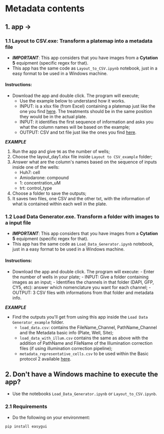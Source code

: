 # Metadata contents

## 1. app -> 

### 1.1 Layout to CSV.exe: Transform a platemap into a metadata file

- ***IMPORTANT***: This app considers that you have images from a **Cytation 5** equipment (specific regex for that). 
- This app has the same code as `Layout_to_CSV.ipynb` notebook, just in a easy format to be used in a Windows machine. 

#### Instructions:

- Download the app and double click. The program will execute;
    - Use the example below to understand how it works. 
    - INPUT: is a xlsx file (from Excel) containing a platemap just like the one you find [here](). The treatments should be in the same position they would be in the actual plate.
    - INPUT: it identifies the first sequence of information and asks you what the column names will be based on the example;
    - OUTPUT: CSV and txt file just like the ones you find [here]().


***EXAMPLE***

1. Run the app and give `96` as the number of wells;
2. Choose the layout_day1.xlsx file inside `Layout to CSV_example` folder;
3. Answer what are the column's names based on the sequence of inputs inside one of the wells:
    - Huh7: cell
    - Amiodarone: compound
    - 1: concentration_uM
    - trt: control_type
4. Choose a folder to save the outputs;
5. It saves two files, one CSV and the other txt, with the information of what is contained within each well in the plate. 


### 1.2 Load Data Generator.exe. Transform a folder with images to a input file 

- ***IMPORTANT***: This app considers that you have images from a **Cytation 5** equipment (specific regex for that).
- This app has the same code as `Load_Data_Generator.ipynb` notebook, just in a easy format to be used in a Windows machine.

#### Instructions:

- Download the app and double click. The program will execute:
        - Enter the number of wells in your plate;
        - INPUT: Give a folder containing images as an input;
        - Identifies the channels in that folder (DAPI, GFP, CY5, etc): answer which nomenclature you want for each channel;
        - OUTPUT: 3 CSV files with informations from that folder and metadata info.

***EXAMPLE***

- Find the outputs you'll get from using this app inside the `Load Data Generator_example` folder.
    - `load_data.csv`: contains the FileName_Channel, PathName_Channel and the Metadata basic info (Plate, Well, Site);
    - `load_data_with_illum.csv` contains the same as above with the addition of PathName and FileName of the Illumination correction files (if using illumination correction pipeline);
    - `metadata_representative_cells.csv` to be used within the Basic protocol 2 available [here](https://currentprotocols.onlinelibrary.wiley.com/doi/full/10.1002/cpz1.713). 


## 2. Don't have a Windows machine to execute the app? 

- Use the notebooks `Load_Data_Generator.ipynb` or `Layout_to_CSV.ipynb`.

### 2.1 Requirements 

- Do the following on your environment:

 ```pip install easygui```